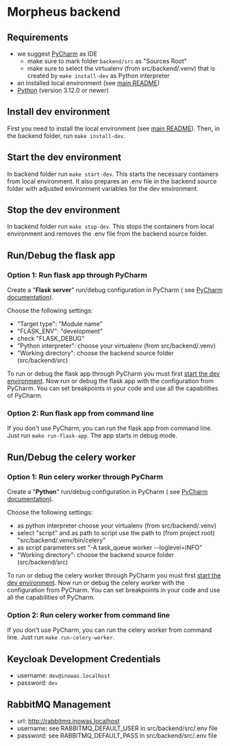 # Morpheus backend

## Requirements

* we suggest [PyCharm](https://www.jetbrains.com/pycharm/) as IDE
  * make sure to mark folder `backend/src` as "Sources Root"
  * make sure to select the virtualenv (from src/backend/.venv) that is created by `make install-dev` as Python interpreter
* an installed local environment (see [main README](../../Readme.md#install-local-environment))
* [Python](https://www.python.org/) (version 3.12.0 or newer)

## Install dev environment

First you need to install the local environment (see [main README](../../Readme.md#install-local-environment)).
Then, in the backend folder, run `make install-dev`.

## Start the dev environment

In backend folder run `make start-dev`. This starts the necessary containers from local environment. It also prepares an
.env file in the backend source folder with adjusted environment variables for the dev environment.

## Stop the dev environment

In backend folder run `make stop-dev`. This stops the containers from local environment and removes the .env file from
the backend source folder.

## Run/Debug the flask app

### Option 1: Run flask app through PyCharm

Create a "**Flask server**" run/debug configuration in PyCharm (
see [PyCharm documentation](https://www.jetbrains.com/help/pycharm/run-debug-configuration-flask-server.html)).

Choose the following settings:

* "Target type": "Module name"
* "FLASK_ENV": "development"
* check "FLASK_DEBUG"
* "Python interpreter": choose your virtualenv (from src/backend/.venv)
* "Working directory": choose the backend source folder (src/backend/src)

To run or debug the flask app through PyCharm you must first [start the dev environment](#start-the-dev-environment).
Now run or debug the flask app with the configuration from PyCharm. You can set breakpoints in your code and use all the
capabilities of PyCharm.

### Option 2: Run flask app from command line

If you don't use PyCharm, you can run the flask app from command line. Just run `make run-flask-app`. The app starts in
debug mode.

## Run/Debug the celery worker

### Option 1: Run celery worker through PyCharm

Create a "**Python**" run/debug configuration in PyCharm (
see [PyCharm documentation](https://www.jetbrains.com/help/pycharm/run-debug-configuration.html#createExplicitly)).

Choose the following settings:

* as python interpreter choose your virtualenv (from src/backend/.venv)
* select "script" and as path to script use the path to (from project root) "src/backend/.venv/bin/celery"
* as script parameters set "-A task_queue worker --loglevel=INFO"
* "Working directory": choose the backend source folder (src/backend/src)


To run or debug the celery worker through PyCharm you must first [start the dev environment](#start-the-dev-environment).
Now run or debug the celery worker with the configuration from PyCharm. You can set breakpoints in your code and use all the
capabilities of PyCharm.

### Option 2: Run celery worker from command line

If you don't use PyCharm, you can run the celery worker from command line. Just run `make run-celery-worker`.

## Keycloak Development Credentials

* username: `dev@inowas.localhost`
* password: `dev`


## RabbitMQ Management

* url: http://rabbitmq.inowas.localhost
* username: see RABBITMQ_DEFAULT_USER in src/backend/src/.env file
* password: see RABBITMQ_DEFAULT_PASS in src/backend/src/.env file
